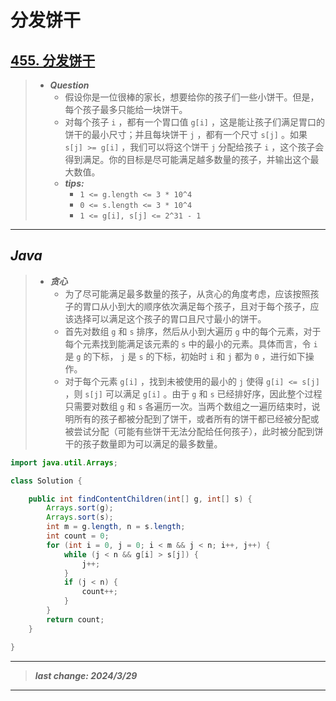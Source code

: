 # 分发饼干

## [455. 分发饼干](https://leetcode.cn/problems/assign-cookies/)

> - ***Question***
>   - 假设你是一位很棒的家长，想要给你的孩子们一些小饼干。但是，每个孩子最多只能给一块饼干。
>   - 对每个孩子 `i` ，都有一个胃口值 `g[i]` ，这是能让孩子们满足胃口的饼干的最小尺寸；并且每块饼干 `j` ，都有一个尺寸 `s[j]` 。如果 `s[j] >= g[i]` ，我们可以将这个饼干 `j` 分配给孩子 `i` ，这个孩子会得到满足。你的目标是尽可能满足越多数量的孩子，并输出这个最大数值。
>   - ***tips:***
>     - `1 <= g.length <= 3 * 10^4`
>     - `0 <= s.length <= 3 * 10^4`
>     - `1 <= g[i], s[j] <= 2^31 - 1`

---

## *Java*

> - ***贪心***
>   - 为了尽可能满足最多数量的孩子，从贪心的角度考虑，应该按照孩子的胃口从小到大的顺序依次满足每个孩子，且对于每个孩子，应该选择可以满足这个孩子的胃口且尺寸最小的饼干。
>   - 首先对数组 `g` 和 `s` 排序，然后从小到大遍历 `g` 中的每个元素，对于每个元素找到能满足该元素的 `s` 中的最小的元素。具体而言，令 `i` 是 `g` 的下标， `j` 是 `s` 的下标，初始时 `i` 和 `j` 都为 `0` ，进行如下操作。
>   - 对于每个元素 `g[i]` ，找到未被使用的最小的 `j` 使得 `g[i] <= s[j]` ，则 `s[j]` 可以满足 `g[i]` 。由于 `g` 和 `s` 已经排好序，因此整个过程只需要对数组 `g` 和 `s` 各遍历一次。当两个数组之一遍历结束时，说明所有的孩子都被分配到了饼干，或者所有的饼干都已经被分配或被尝试分配（可能有些饼干无法分配给任何孩子），此时被分配到饼干的孩子数量即为可以满足的最多数量。

```java
import java.util.Arrays;

class Solution {

    public int findContentChildren(int[] g, int[] s) {
        Arrays.sort(g);
        Arrays.sort(s);
        int m = g.length, n = s.length;
        int count = 0;
        for (int i = 0, j = 0; i < m && j < n; i++, j++) {
            while (j < n && g[i] > s[j]) {
                j++;
            }
            if (j < n) {
                count++;
            }
        }
        return count;
    }

}
```

---

> ***last change: 2024/3/29***

---
